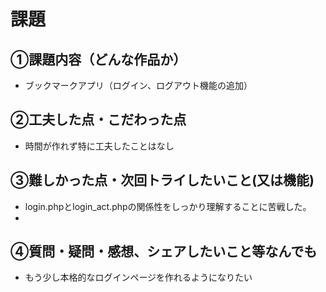 # 課題　 

## ①課題内容（どんな作品か）
- ブックマークアプリ（ログイン、ログアウト機能の追加）

## ②工夫した点・こだわった点
- 時間が作れず特に工夫したことはなし

## ③難しかった点・次回トライしたいこと(又は機能)
- login.phpとlogin_act.phpの関係性をしっかり理解することに苦戦した。
- 

## ④質問・疑問・感想、シェアしたいこと等なんでも
- もう少し本格的なログインページを作れるようになりたい
